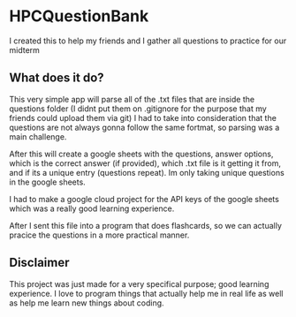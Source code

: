 # HPCQuestionBank
I created this to help my friends and I gather all questions to practice for our midterm

## What does it do?
This very simple app will parse all of the .txt files that are inside the questions folder (I didnt put them on .gitignore for the purpose that my friends could upload them via git)
I had to take into consideration that the questions are not always gonna follow the same fortmat, so parsing was a main challenge.

After this will create a google sheets with the questions, answer options, which is the correct answer (if provided), which .txt file is it getting it from, and if its a unique entry (questions repeat). Im only taking unique questions in the google sheets. 

I had to make a google cloud project for the API keys of the google sheets which was a really good learning experience. 

After I sent this file into a program that does flashcards, so we can actually pracice the questions in a more practical manner. 

## Disclaimer

This project was just made for a very specifical purpose; good learning experience. I love to program things that actually help me in real life as well as help me learn new things about coding. 


